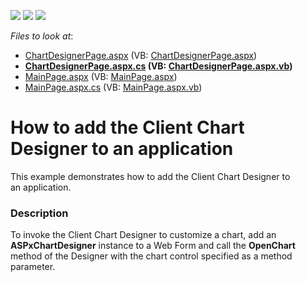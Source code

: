 <!-- default badges list -->
![](https://img.shields.io/endpoint?url=https://codecentral.devexpress.com/api/v1/VersionRange/128572607/15.1.3%2B)
[![](https://img.shields.io/badge/Open_in_DevExpress_Support_Center-FF7200?style=flat-square&logo=DevExpress&logoColor=white)](https://supportcenter.devexpress.com/ticket/details/T248123)
[![](https://img.shields.io/badge/📖_How_to_use_DevExpress_Examples-e9f6fc?style=flat-square)](https://docs.devexpress.com/GeneralInformation/403183)
<!-- default badges end -->
<!-- default file list -->
*Files to look at*:

* [ChartDesignerPage.aspx](./CS/AspChartDesigner/ChartDesignerPage.aspx) (VB: [ChartDesignerPage.aspx](./VB/AspChartDesigner/ChartDesignerPage.aspx))
* **[ChartDesignerPage.aspx.cs](./CS/AspChartDesigner/ChartDesignerPage.aspx.cs) (VB: [ChartDesignerPage.aspx.vb](./VB/AspChartDesigner/ChartDesignerPage.aspx.vb))**
* [MainPage.aspx](./CS/AspChartDesigner/MainPage.aspx) (VB: [MainPage.aspx](./VB/AspChartDesigner/MainPage.aspx))
* [MainPage.aspx.cs](./CS/AspChartDesigner/MainPage.aspx.cs) (VB: [MainPage.aspx.vb](./VB/AspChartDesigner/MainPage.aspx.vb))
<!-- default file list end -->
# How to add the Client Chart Designer to an application


This example demonstrates how to add the Client Chart Designer to an application.


<h3>Description</h3>

<p>To invoke the Client Chart Designer to customize a chart, add an <strong>ASPxChartDesigner</strong> instance to a Web Form and call the <strong>OpenChart</strong> method of the Designer with the chart control specified as a method parameter.</p>

<br/>


